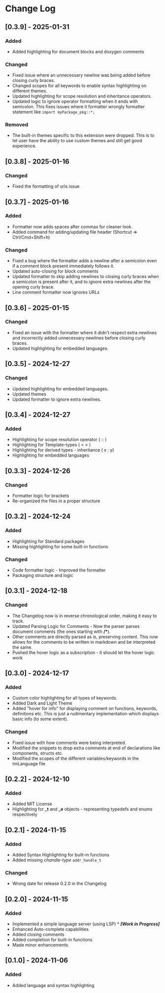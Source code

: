 # Change Log

## [0.3.9] - 2025-01-31

### Added

- Added highlighting for document blocks and doxygen comments

### Changed

- Fixed issue where an unnecessary newline was being added before closing curly braces.
- Changed scopes for all keywords to enable syntax highlighting on different themes.
- Updated highlighting for scope resolution and inheritance operators.
- Updated logic to ignore operator formatting when it ends with semicolon. This fixes issues where it formatter wrongly formatter statement like `import myPackage_pkg::*;`

### Removed

- The built-in themes specific to this extension were dropped. This is to let user have the ability to use custom themes and still get good experience.

## [0.3.8] - 2025-01-16

### Changed

- Fixed the formatting of urls issue

## [0.3.7] - 2025-01-16

### Added

- Formatter now adds spaces after commas for cleaner look.
- Added command for adding/updating file header (Shortcut => Ctrl/Cmd+Shift+h)

### Changed

- Fixed a bug where the formatter adds a newline after a semicolon even if a comment block present immediately follows it.
- Updated auto-closing for block comments
- Updated formatter to skip adding newlines to closing curly braces when a semicolon is present after it, and to ignore extra newlines after the opening curly brace.
- Line comment formatter now ignores URLs

## [0.3.6] - 2025-01-15

### Changed

- Fixed an issue with the formatter where it didn't respect extra newlines and incorrectly added unnecessary newlines before closing curly braces.
- Updated highlighting for embedded languages.

## [0.3.5] - 2024-12-27

### Changed

- Updated highlighting for embedded languages.
- Updated themes
- Updated formatter to ignore extra newlines.

## [0.3.4] - 2024-12-27

### Added

- Highlighting for scope resolution operator ( :: )
- Highlighting for Template-types ( < > )
- Highlighting for derived types - inheritance ( x : y)
- Highlighting for embedded languages

## [0.3.3] - 2024-12-26

### Changed

- Formatter logic for brackets
- Re-organized the files in a proper structure

## [0.3.2] - 2024-12-24

### Added

- Highlighting for Standard packages
- Missing highlighting for some built-in functions

### Changed

- Code formatter logic - Improved the formatter
- Packaging structure and logic

## [0.3.1] - 2024-12-18

### Changed

- The Changelog now is in reverse chronological order, making it easy to track.
- Updated Parsing Logic for Comments - Now the parser parses document comments (the ones starting with **/\***).
- Other comments are directly parsed as is, preserving content. This now allows for the comments to be written in markdown and be interpreted the same.
- Pushed the hover logic as a subscription - it should let the hover logic work

## [0.3.0] - 2024-12-17

### Added

- Custom color highlighting for all types of keywords.
- Added Dark and Light Theme
- Added "hover for info" for displaying comment on functions, keywords, definitions etc. This is just a rudimentary implementation which displays basic info (to some extent).

### Changed

- Fixed issue with how comments were being interpreted.
- Modified the snippets to drop extra comments at end of declarations like components, structs etc.
- Modified the scopes of the different variables/keywords in the tmLanguage file

## [0.2.2] - 2024-12-10

### Added

- Added MIT License
- Highlighting for **_t** and **_e** objects - representing typedefs and enums respectively

## [0.2.1] - 2024-11-15

### Added

- Added Syntax Highlighting for built-in functions
- Added missing *chandle-type* `addr_handle_t`

### Changed

- Wrong date for release 0.2.0 in the Changelog

## [0.2.0] - 2024-11-15

### Added

- Implemented a simple language server (using LSP) * ***[Work in Progress]***
- Enhanced Auto-complete capabilities
- Added closing comments
- Added completion for built-in functions
- Made minor enhancements

## [0.1.0] - 2024-11-06

### Added

- Added language and syntax highlighting
